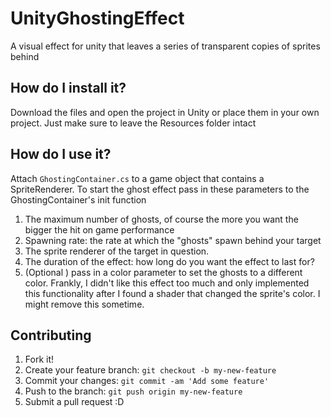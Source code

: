 # UnityGhostingEffect
A visual effect for unity that leaves a series of transparent copies of sprites behind

## How do I install it? 
Download the files and open the project in Unity or place them in your own project. Just make sure to leave the Resources folder intact
## How do I use it?
 Attach `GhostingContainer.cs` to a game object that contains a SpriteRenderer.
 To start the ghost effect pass in these parameters to the  GhostingContainer's init function
 
1. The maximum number of ghosts, of course the more you want the bigger the hit on game performance
2. Spawning rate: the rate at which the "ghosts" spawn behind your target
3. The sprite renderer of the target in question.
4. The duration of the effect: how long do you want the effect to last for?
5. (Optional ) pass in a color parameter to set the ghosts to a different color. 
Frankly, I didn't like this effect too much and only implemented this functionality after I found a shader that changed the sprite's color. I might remove this sometime.


## Contributing
1. Fork it!
2. Create your feature branch: `git checkout -b my-new-feature`
3. Commit your changes: `git commit -am 'Add some feature'`
4. Push to the branch: `git push origin my-new-feature`
5. Submit a pull request :D
